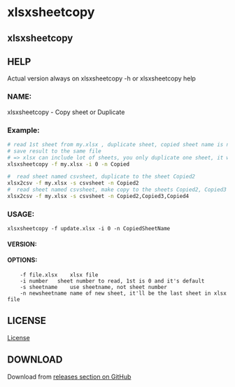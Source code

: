 
# xlsxsheetcopy
##   xlsxsheetcopy


## HELP
  Actual version always on  xlsxsheetcopy -h or xlsxsheetcopy help

### NAME:
   xlsxsheetcopy - Copy sheet or Duplicate


### Example:

```bash
# read 1st sheet from my.xlsx , duplicate sheet, copied sheet name is named Copied
# save result to the same file
# => xlsx can include lot of sheets, you only duplicate one sheet, it will be the last sheet
xlsxsheetcopy -f my.xlsx -i 0 -n Copied 

#  read sheet named csvsheet, duplicate to the sheet Copied2
xlsx2csv -f my.xlsx -s csvsheet -n Copied2
#  read sheet named csvsheet, make copy to the sheets Copied2, Copied3 and Copied4
xlsx2csv -f my.xlsx -s csvsheet -n Copied2,Copied3,Copied4

```


### USAGE:

    xlsxsheetcopy -f update.xlsx -i 0 -n CopiedSheetName

#### VERSION:

#### OPTIONS:

```
	-f file.xlsx	xlsx file
	-i number	sheet number to read, 1st is 0 and it's default
	-s sheetname	use sheetname, not sheet number
	-n newsheetname name of new sheet, it'll be the last sheet in xlsx file

```


## LICENSE

[License](https://github.com/kshji/go/blob/master/xlsxsheetcopy/LICENSE)

## DOWNLOAD
Download from [releases section on GitHub](https://github.com/kshji/go/tree/master/xlsxsheetcopy/build)

